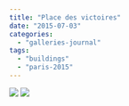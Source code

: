 ```yaml
---
title: "Place des victoires"
date: "2015-07-03"
categories: 
  - "galleries-journal"
tags: 
  - "buildings"
  - "paris-2015"
---
```


[![](images/Place-des-victoires-scaled-1.jpeg)](images/Place-des-victoires-scaled-1.jpeg)
[![](images/Place-des-victoires-scaled-1.jpeg)](images/Place-des-victoires-scaled-1.jpeg)
